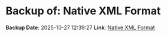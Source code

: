 # Backup of: Native XML Format

**Backup Date**: 2025-10-27 12:39:27
**Link**: [Native XML Format](https://przemienniki.net/export/rxf.xml)
